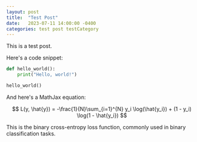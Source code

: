 ```yaml
---
layout: post
title:  "Test Post"
date:   2023-07-11 14:00:00 -0400
categories: test post testCategory
---
```


This is a test post.

Here's a code snippet:

```python
def hello_world():
    print("Hello, world!")

hello_world()
```

And here's a MathJax equation:

$$
L(y, \hat{y}) = -\frac{1}{N}\sum_{i=1}^{N} y_i \log(\hat{y_i}) + (1 - y_i) \log(1 - \hat{y_i})
$$

This is the binary cross-entropy loss function, commonly used in binary classification tasks.
